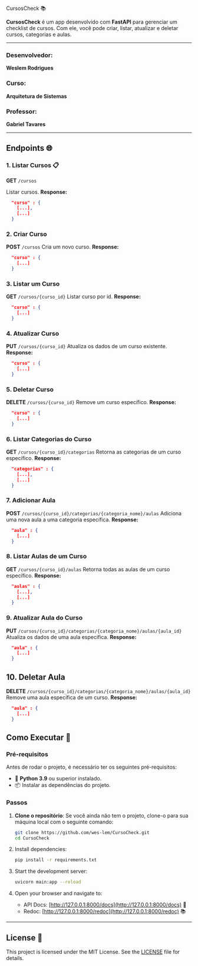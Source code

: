  CursosCheck 📚

**CursosCheck** é um app desenvolvido com **FastAPI** para gerenciar um checklist de cursos. Com ele, você pode criar, listar, atualizar e deletar cursos, categorias e aulas.

---

### Desenvolvedor:
**Weslem Rodrigues**

### Curso:
**Arquitetura de Sistemas**

### Professor:
**Gabriel Tavares**

---

## Endpoints 🌐

### 1. **Listar Cursos** 📋
**GET** `/cursos`

Listar cursos.
**Response:**
```json
  "curso" : {
    [...],
    [...]
  }
```

### 2. Criar Curso
**POST** `/cursos`
Cria um novo curso.
**Response:**
```json
  "curso" : {
    [...]
  }
```

### 3. Listar um Curso
**GET** `/cursos/{curso_id}`
Listar curso por id.
**Response:**
```json
  "curso" : {
    [...]
  }
```

### 4. Atualizar Curso
**PUT** `/cursos/{curso_id}`
Atualiza os dados de um curso existente.
**Response:**
```json
  "curso" : {
    [...]
  }
```

### 5. Deletar Curso
**DELETE** `/cursos/{curso_id}`
Remove um curso específico.
**Response:**
```json
  "curso" : {
    [...]
  }
```

### 6. Listar Categorias do Curso
**GET** `/cursos/{curso_id}/categorias`
Retorna as categorias de um curso específico.
**Response:**
```json
  "categorias" : {
    [...],
    [...]
  }
```

### 7. Adicionar Aula
**POST** `/cursos/{curso_id}/categorias/{categoria_nome}/aulas`
Adiciona uma nova aula a uma categoria específica.
**Response:**
```json
  "aula" : {
    [...]
  }
```

### 8. Listar Aulas de um Curso
**GET** `/cursos/{curso_id}/aulas`
Retorna todas as aulas de um curso específico.
**Response:**
```json
  "aulas" : {
    [...],
    [...]
  }
```

### 9. Atualizar Aula do Curso
**PUT** `/cursos/{curso_id}/categorias/{categoria_nome}/aulas/{aula_id}`
Atualiza os dados de uma aula específica.
**Response:**
```json
  "aula" : {
    [...]
  }
```

## 10. Deletar Aula
**DELETE** `/cursos/{curso_id}/categorias/{categoria_nome}/aulas/{aula_id}`
Remove uma aula específica de um curso.
**Response:**
```json
  "aula" : {
    [...]
  }
```

## Como Executar 🚀

### Pré-requisitos

Antes de rodar o projeto, é necessário ter os seguintes pré-requisitos:

- 🐍 **Python 3.9** ou superior instalado.
- 📦 Instalar as dependências do projeto.

### Passos

1. **Clone o repositório**:
   Se você ainda não tem o projeto, clone-o para sua máquina local com o seguinte comando:
   ```bash
   git clone https://github.com/wes-lem/CursoCheck.git
   cd CursoCheck
   ```
2. Install dependencies:
   ```bash
   pip install -r requirements.txt
   ```

3. Start the development server:
   ```bash
   uvicorn main:app --reload
   ```

4. Open your browser and navigate to:
   - API Docs: [http://127.0.0.1:8000/docs](http://127.0.0.1:8000/docs) 📄
   - Redoc: [http://127.0.0.1:8000/redoc](http://127.0.0.1:8000/redoc) 📚

---

## License 📜

This project is licensed under the MIT License. See the [LICENSE](LICENSE) file for details.

